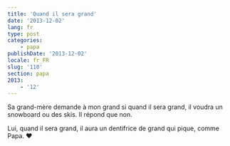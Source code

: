 ```yaml
---
title: 'Quand il sera grand'
date: '2013-12-02'
lang: fr
type: post
categories:
    - papa
publishDate: '2013-12-02'
locale: fr_FR
slug: '110'
section: papa
2013:
    - '12'
---
```


Sa grand-mère demande à mon grand si quand il sera grand, il voudra un snowboard ou des skis. Il répond que non.

Lui, quand il sera grand, il aura un dentifrice de grand qui pique, comme Papa. ♥
